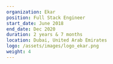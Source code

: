```yaml
---
organization: Ekar
position: Full Stack Engineer
start_date: June 2018
end_date: Dec 2020
duration: 2 years & 7 months
location: Dubai, United Arab Emirates
logo: /assets/images/logo_ekar.png
weight: 4
---
```

